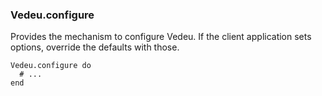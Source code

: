 ### Vedeu.configure
Provides the mechanism to configure Vedeu. If the client application
sets options, override the defaults with those.

    Vedeu.configure do
      # ...
    end
